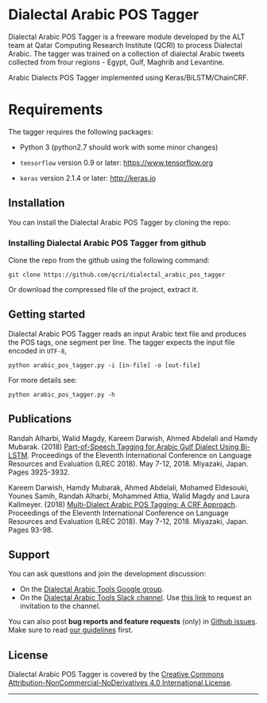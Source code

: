 # Dialectal Arabic POS Tagger 
Dialectal Arabic POS Tagger is a freeware module developed by the ALT team at Qatar Computing Research Institute (QCRI) to process Dialectal Arabic. The tagger was trained on a collection of dialectal Arabic tweets collected from frour regions - Egypt, Gulf, Maghrib and Levantine.
 
Arabic Dialects POS Tagger implemented using Keras/BiLSTM/ChainCRF. 

# Requirements

The tagger requires the following packages:

- Python 3 (python2.7 should work with some minor changes)
    
- `tensorflow` version 0.9 or later: https://www.tensorflow.org
- `keras` version 2.1.4 or later: http://keras.io

## Installation

You can install the Dialectal Arabic POS Tagger by cloning the repo:

### Installing Dialectal Arabic POS Tagger from github
Clone the repo from the github using the following command:
```
git clone https://github.com/qcri/dialectal_arabic_pos_tagger
```
Or download the compressed file of the project, extract it.

## Getting started
Dialectal Arabic POS Tagger reads an input Arabic text file and produces the POS tags, one segment per line. The tagger expects the input file encoded in ``UTF-8``,
```
python arabic_pos_tagger.py -i [in-file] -o [out-file] 
```

For more details see:

``` 
python arabic_pos_tagger.py -h
```


## Publications

Randah Alharbi, Walid Magdy, Kareem Darwish, Ahmed Abdelali and Hamdy Mubarak. (2018) [Part-of-Speech Tagging for Arabic Gulf Dialect Using Bi-LSTM](http://www.lrec-conf.org/proceedings/lrec2018/summaries/483.html). Proceedings of the Eleventh International Conference on Language Resources and Evaluation (LREC 2018). May 7-12, 2018. Miyazaki, Japan. Pages 3925-3932.

Kareem Darwish, Hamdy Mubarak, Ahmed Abdelali, Mohamed Eldesouki, Younes Samih, Randah Alharbi, Mohammed Attia, Walid Magdy and Laura Kallmeyer. (2018) [Multi-Dialect Arabic POS Tagging: A CRF Approach](http://www.lrec-conf.org/proceedings/lrec2018/summaries/562.html). Proceedings of the Eleventh International Conference on Language Resources and Evaluation (LREC 2018). May 7-12, 2018. Miyazaki, Japan. Pages 93-98.



## Support

You can ask questions and join the development discussion:

- On the [Dialectal Arabic Tools Google group](https://groups.google.com/forum/#!forum/dat-users).
- On the [Dialectal Arabic Tools Slack channel](https://datsteam.slack.com). Use [this link](https://dat-slack-autojoin.herokuapp.com/) to request an invitation to the channel.

You can also post **bug reports and feature requests** (only) in [Github issues](https://github.com/qcri/dialectal_arabic_tools/issues). Make sure to read [our guidelines](https://github.com/qcri/dialectal_arabic_pos_tagger/blob/master/CONTRIBUTING.md) first.


## License

Dialectal Arabic POS Tagger is covered by the [Creative Commons Attribution-NonCommercial-NoDerivatives 4.0 International License](https://creativecommons.org/licenses/by-nc-nd/4.0/).


------------------